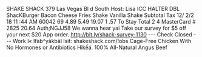 SHAKE SHACK 379 Las Vegas Bl d South Host: Lisa ICC HALTER DBL ShacKBurger Bacon Cheese Fries Shake Vanilla Shake Subtotal Tax 12/ 2/2 18 11 :44 AM 60042 69 4.89 5.49 19.07 1 .57 To Stay Total 2 4 MasterCard # 2825 20.64 Auth;NGJJ58 We wanna hear yai Take our survey for $5 off your next $20 App order. http://bit.ly/shack-survey-1130 --- Check Closed --- Work I« Ifàb^yàkbàî lsit: shakeshack.com/!obs Cage-Free Chicken With No Hormones or Antibiotics Hìkềá. 100% All-Natural Angus Beef